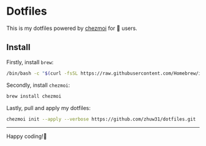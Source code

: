 # Dotfiles

This is my dotfiles powered by [chezmoi](https://www.chezmoi.io/docs/install/) for :apple: users.

## Install

Firstly, install `brew`:

```sh
/bin/bash -c "$(curl -fsSL https://raw.githubusercontent.com/Homebrew/install/HEAD/install.sh)"
```

Secondly, install `chezmoi`:

```sh
brew install chezmoi
```

Lastly, pull and apply my dotfiles:

```sh
chezmoi init --apply --verbose https://github.com/zhuw31/dotfiles.git
```

---

Happy coding!:rocket:
